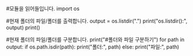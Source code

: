 #모듈을 읽어들입니다.
import os

#현재 폴더의 파일/폴더를 출력합니다.
output = os.listdir(".")
print("os.listdir():", output)
print()

#현재 폴더의 파일/폴더를 구분합니다.
print("#폴더와 파일 구분하기")
for path in output:
  if os.path.isdir(path):
    print("폴더:", path)
  else:
    print("파일:", path)
